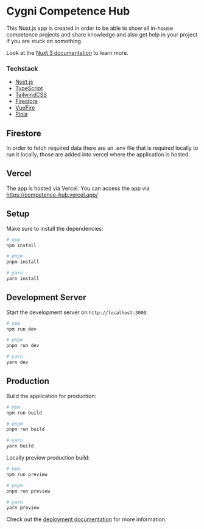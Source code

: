 # Cygni Competence Hub

This Nuxt.js app is created in order to be able to show all in-house competence projects and share knowledge and also get help in your project if you are stuck on something.

Look at the [Nuxt 3 documentation](https://nuxt.com/docs/getting-started/introduction) to learn more.

### Techstack

- [Nuxt.js](https://nuxt.com/docs)
- [TypeScript](https://www.typescriptlang.org/)
- [TailwindCSS](https://tailwindcss.com/)
- [Firestore](https://firebase.google.com/docs/firestore)
- [VueFire](https://vuefire.vuejs.org/)
- [Pinia](https://pinia.vuejs.org/)

## Firestore

In order to fetch required data there are an .env file that is required locally to run it locally, those are added into vercel where the application is hosted.

## Vercel

The app is hosted via Vercel. You can access the app via https://competence-hub.vercel.app/

## Setup

Make sure to install the dependencies:

```bash
# npm
npm install

# pnpm
pnpm install

# yarn
yarn install
```

## Development Server

Start the development server on `http://localhost:3000`:

```bash
# npm
npm run dev

# pnpm
pnpm run dev

# yarn
yarn dev
```

## Production

Build the application for production:

```bash
# npm
npm run build

# pnpm
pnpm run build

# yarn
yarn build
```

Locally preview production build:

```bash
# npm
npm run preview

# pnpm
pnpm run preview

# yarn
yarn preview
```

Check out the [deployment documentation](https://nuxt.com/docs/getting-started/deployment) for more information.
